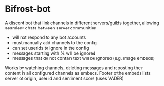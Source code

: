 # Bifrost-bot
A discord bot that link channels in different servers/guilds together, allowing seamless chats between server communities

- will not respond to any bot accounts
- must manually add channels to the config
- can set userids to ignore in the config
- messages starting with % will be ignored 
- messages that do not contain text will be ignored (e.g. image embeds)

Works by watching channels, deleting messages and reposting their content in all configured channels as embeds. Footer ofthe embeds lists server of origin, user id and sentiment score (uses VADER) 
